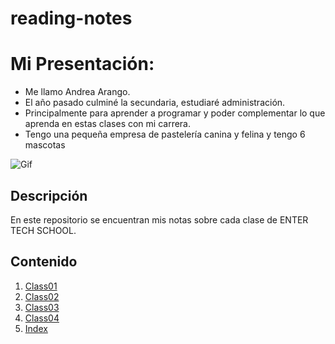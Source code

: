 # reading-notes

# Mi Presentación:
- Me llamo Andrea Arango.
- El año pasado culminé la secundaria, estudiaré administración.
- Principalmente para aprender a programar y poder complementar lo que aprenda en estas clases con mi carrera.
- Tengo una pequeña empresa de pastelería canina y felina y tengo 6 mascotas

![Gif](https://s5.ezgif.com/tmp/ezgif-5-77af179254.gif)
## Descripción
En este repositorio se encuentran mis notas sobre cada clase de ENTER TECH SCHOOL.

## Contenido 

1. [Class01](./class01.md)
2. [Class02](./class02.md)
3. [Class03](./class03.md)
4. [Class04](./class04.md)
5. [Index](./index.html)

 
